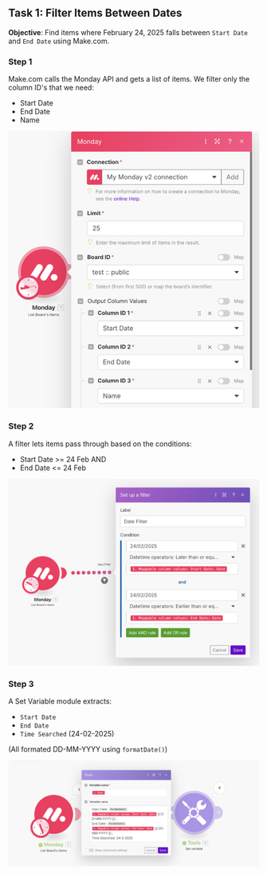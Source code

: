 ## Task 1: Filter Items Between Dates

**Objective**: Find items where February 24, 2025 falls between `Start Date` and `End Date` using Make.com.  

### Step 1

Make.com calls the Monday API and gets a list of items.
We filter only the column ID's that we need:
- Start Date
- End Date
- Name

![1.1](screenshots/1.1.png)

### Step 2
A filter lets items pass through based on the conditions:
- Start Date >= 24 Feb AND
- End Date <= 24 Feb

![1.2](screenshots/1.2.png)

### Step 3
A Set Variable module extracts:
- `Start Date`
- `End Date`
- `Time Searched` (24-02-2025)

(All formated DD-MM-YYYY using `formatDate()`)

![1.3](screenshots/1.3.png)